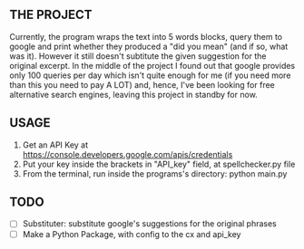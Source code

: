 ## THE PROJECT
Currently, the program wraps the text into 5 words blocks, query them to google and print whether they produced a "did you mean" (and if so, what was it). However it still doesn't subtitute the given suggestion for the original excerpt. In the middle of the project I found out that google provides only 100 queries per day which isn't quite enough for me (if you need more than this you need to pay A LOT) and, hence, I've been looking for free alternative search engines, leaving this project in standby for now.

## USAGE
1. Get an API Key at https://console.developers.google.com/apis/credentials
2. Put your key inside the brackets  in "API_key" field, at spellchecker.py file
3. From the terminal, run inside the programs's directory: python main.py

## TODO
- [ ] Substituter: substitute google's suggestions for the original phrases
- [ ] Make a Python Package, with config to the cx and api_key